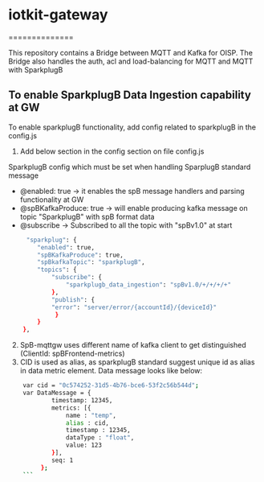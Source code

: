 # iotkit-gateway
==============

This repository contains a Bridge between MQTT and Kafka for OISP.
The Bridge also handles the auth, acl and load-balancing for MQTT and MQTT with SparkplugB

## To enable SparkplugB Data Ingestion capability at GW

 To enable sparkplugB functionality, add config related to sparkplugB in the config.js 

 1. Add below section in the config section on file config.js 

 SparkplugB config which must be set when handling SparplugB standard message

 - @enabled: true -> it enables the spB message handlers and parsing functionality at GW
 - @spBKafkaProduce: true -> will enable producing kafka message on topic "SparkplugB" with spB format data 
 - @subscribe -> Subscribed to all the topic with "spBv1.0" at start 



``` bash
     "sparkplug": {
        "enabled": true,
        "spBKafkaProduce": true, 
        "spBkafkaTopic": "sparkplugB",
        "topics": {
            "subscribe": {
                "sparkplugb_data_ingestion": "spBv1.0/+/+/+/+"
            },
            "publish": {
            "error": "server/error/{accountId}/{deviceId}"
             }
        }
    },
```
  
  2. SpB-mqttgw uses different name of kafka client to get distinguished (ClientId: spBFrontend-metrics) 
  3. CID is used as alias, as sparkplugB standard suggest unique id as alias in data metric element.
   Data message looks like below:
``` bash
    var cid = "0c574252-31d5-4b76-bce6-53f2c56b544d";
    var DataMessage = {
            timestamp: 12345,
            metrics: [{
                name : "temp",
                alias : cid,
                timestamp : 12345,
                dataType : "float",
                value: 123
            }],
            seq: 1
         };
    ```
